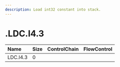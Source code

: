 ```yaml
---
description: Load int32 constant into stack.
---
```


# .LDC.I4.3

| Name | Size | ControlChain | FlowControl |
| :--- | :--- | :--- | :--- |
| LDC.I4.3 | 0 |  |  |

